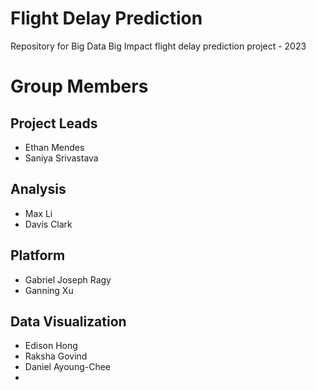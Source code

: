 # Flight Delay Prediction
Repository for Big Data Big Impact flight delay prediction project - 2023

# Group Members
## Project Leads
* Ethan Mendes
* Saniya Srivastava

## Analysis
* Max Li
* Davis Clark

## Platform
* Gabriel Joseph Ragy
* Ganning Xu

## Data Visualization
* Edison Hong
* Raksha Govind
* Daniel Ayoung-Chee
*
